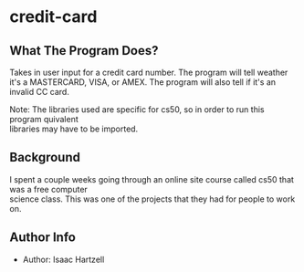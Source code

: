# credit-card

## What The Program Does?
Takes in user input for a credit card number. The program will tell weather\
it's a MASTERCARD, VISA, or AMEX. The program will also tell if it's an invalid CC card.

Note: The libraries used are specific for cs50, so in order to run this program quivalent\
libraries may have to be imported.

## Background
I spent a couple weeks going through an online site course called cs50 that was a free computer\
science class. This was one of the projects that they had for people to work on.

## Author Info
- Author: Isaac Hartzell
